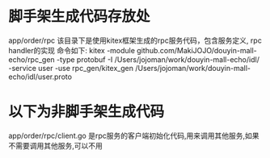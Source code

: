 # 脚手架生成代码存放处
app/order/rpc
该目录下是使用kitex框架生成的rpc服务代码，包含服务定义, rpc handler的实现
命令如下:
kitex -module github.com/MakiJOJO/douyin-mall-echo/rpc_gen -type protobuf -I /Users/jojoman/work/douyin-mall-echo/idl/ -service user -use rpc_gen/kitex_gen /Users/jojoman/work/douyin-mall-echo/idl/user.proto


# 以下为非脚手架生成代码
app/order/rpc/client.go 
是rpc服务的客户端初始化代码,用来调用其他服务,如果不需要调用其他服务,可以不用